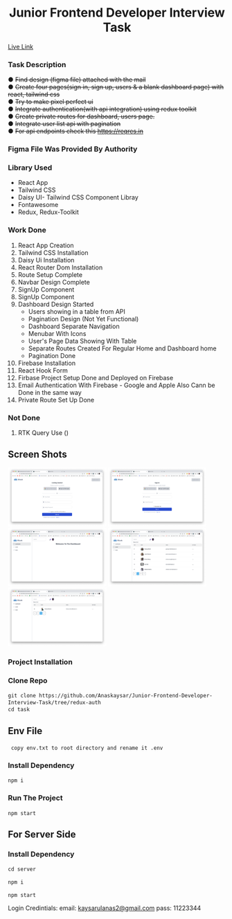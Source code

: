 <h1 align="center">Junior Frontend Developer Interview Task</h1>

<a href="https://anchorblock-task.web.app/"> Live Link </a>
### Task Description

● <del> Find design (figma file) attached with the mail </del> \
● <del> Create four pages(sign in, sign up, users & a blank dashboard page) with react, tailwind 
css </del> \
● <del> Try to make pixel perfect ui </del> \
● <del> Integrate authentication(with api integration) using redux toolkit </del> \
● <del> Create private routes for dashboard, users page. </del> \
● <del>Integrate user list api with pagination </del> \
● <del> For api endpoints check this https://reqres.in </del>

### Figma File Was Provided By Authority

### Library Used

- React App
- Tailwind CSS 
- Daisy UI- Tailwind CSS Component Libray 
- Fontawesome 
- Redux, Redux-Toolkit

### Work Done

1. React App Creation
2. Tailwind CSS Installation
3. Daisy Ui Installation
4. React Router Dom Installation
5. Route Setup Complete
6. Navbar Design Complete
7. SignUp Component 
8. SignUp Component
6. Dashboard Design Started
    - Users showing in a table from API
    - Pagination Design  (Not Yet Functional)
    - Dashboard Separate Navigation 
    - Menubar With Icons 
    - User's Page Data Showing With Table
    - Separate Routes Created For Regular Home and Dashboard home
    - Pagination Done
7. Firebase Installation
8. React Hook Form
9. Firbase Project Setup Done and Deployed on Firebase
10. Email Authentication With Firebase - Google and Apple Also Cann be Done in the same way
11. Private Route Set Up Done

### Not Done

1. RTK Query Use ()

## Screen Shots

<img src="./Demo Screnshots/1.png" width="45%"></img> 
<img src="./Demo Screnshots/2.png" width="45%"></img>
<img src="./Demo Screnshots/3.png" width="45%"></img>
<img src="./Demo Screnshots/4.png" width="45%"></img>
<img src="./Demo Screnshots/5.png" width="45%"></img>

### Project Installation

### Clone Repo
``` 
git clone https://github.com/Anaskaysar/Junior-Frontend-Developer-Interview-Task/tree/redux-auth
cd task
```
## Env File
` copy env.txt to root directory and rename it .env`
### Install Dependency
``` 
npm i
```
### Run The Project
```
npm start
```
## For Server Side

### Install Dependency

```
cd server
```
```
npm i
```
```
npm start

```


Login Credintials:
email: kaysarulanas2@gmail.com
pass: 11223344